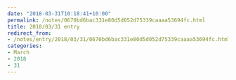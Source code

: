 ```yaml
---
date: "2018-03-31T10:18:41+10:00"
permalink: /notes/0670bd6bac331e80d5d052d75339caaaa53694fc.html
title: 2018/03/31 entry
redirect_from:
- /notes/entry/2018/03/31/0670bd6bac331e80d5d052d75339caaaa53694fc.html
categories:
- March
- 2018
- 31
---
```

